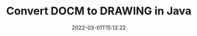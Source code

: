 ---
############################# Static ############################
layout: "auto-gen-conversion"
date: 2022-03-01T15:12:22
draft: false
otherformats: bmp doc docm docx dot dotm dotx epub gif ico jpeg jpg md odt ott pdf png psd rtf tex tif tiff txt xps
breadcrumb: DOCM to DRAWING in Java

############################# Head ############################
head_title: "DOCM to DRAWING Converter in Java"
head_description: "Convert DOCM to DRAWING in Java using a few lines of code. Use the GroupDocs Document Conversion API to convert over 160 file formats."

############################# Header ############################
title: "Convert DOCM to DRAWING in Java"
description: "DOCM to DRAWING conversion with a few lines of Java code"
bg_image: "https://cms.admin.containerize.com/templates/aspose/App_Themes/V3/images/bg/header1.png"
bg_overlay: false
button:
    enable: true

############################# SubMenu ############################
submenu:
    enable: true

    left:
        img_alt: "GroupDocs.Conversion for Java"
        image: "https://cms.admin.containerize.com/templates/groupdocs/images/product-logos/90x90-noborder/groupdocs-conversion-java.png"
        product: "GroupDocs.Conversion"
        platform: "Java"



############################# About ############################
about:
    enable: true
    title: "About GroupDocs.Conversion for Java API"
    content: |
        [GroupDocs.Conversion for Java](https://products.groupdocs.com/conversion/java/) can be used to convert Microsoft Word, Excel, PowerPoint, PDF, Visio and other formats. GroupDocs.Conversion is a standalone API that is suitable for back-end and internal systems where high performance is required. It does not depend on any software such as Microsoft or Open Office.
    

overview:
    enable: true
    content: |
        Convert your DOCM files to DRAWING in Java easily. You can use just a couple of Java code lines in any platform of your choice like - Windows, Linux, macOS.
        You can try DOCM to DRAWING conversion for free and evaluate conversion results quality.  Along with simple file conversion scenarios you can try more advanced options for loading source DOCM file and for saving output DRAWING result. 
        
        For example, for the source DOCM file you may use the following load options:

        * auto-detect file format;
        * specify password for protected files (if file format supports it);
        * replace missing fonts to preserve document appearance.
        
        There are also advanced convert options for the DRAWING file:

        * convert specific document page or page range;
        * add a watermark to the converted DRAWING file and many more.

        Once conversion is completed you can save your DRAWING file to the local file path or any third-party storage like FTP, Amazon S3, Google Drive, Dropbox etc. Please note - to convert DOCM to DRAWING there is no need for any additional software installed - like MS Office, Open Office, Adobe Acrobat Reader etc.


############################# Steps ############################
steps:
    enable: true
    title_left: "Steps to convert DOCM to DRAWING in Java"
    content_left: |
        [GroupDocs.Conversion for Java](https://products.groupdocs.com/conversion/java/) makes it easy for developers to convert a DOCM file to DRAWING with a few lines of code.
        
        * Create an instance of the Converter class and provide the file DOCM with the full path
        * Create and set ConvertOptions for DRAWING type.
        * Call the Converter.Convert method and pass the full path and format (DRAWING) as a parameter

    title_right: "System Requirements"
    content_right: |
        Basic conversion with GroupDocs.Conversion for Java can be done in just a few simple steps. Our APIs are supported on all major platforms and operating systems. Before executing the code below, make sure you have the following prerequisites installed on your system.

        * Operating systems: Microsoft Windows, Linux, MacOS
        * Development environments: NetBeans, Intellij IDEA, Eclipse, etc.
        * Java runtime: J2SE 6.0 and above
        * Get the latest GroupDocs.Conversion for Java from [Maven](https://repository.groupdocs.com/webapp/#/artifacts/browse/tree/General/repo/com/groupdocs/groupdocs-conversion)
         
    code: |
        ```java    
        // Load source file DOCM for conversion
        Converter converter = new Converter("input.docm");
        // Prepare conversion options for target format DRAWING
        ConvertOptions convertOptions = new FileType().fromExtension("drawing").getConvertOptions();
        // Convert to DRAWING format
        converter.convert("output.drawing", convertOptions);
        ```

demos:
    enable: true
    title: "DOCM to DRAWING Live Demo"
    content: |
       Convert DOCM to DRAWING now by visiting the [GroupDocs.Conversion App](https://products.groupdocs.app/conversion/family) website. Online demo has the following advantages
          

more_formats:
    enable: true
    title: "Other supported DOCM conversions in Java"
    content: "You can also convert DOCM to many other file formats. Please see the list below."
       
       
back_to_top:
    enable: true
---